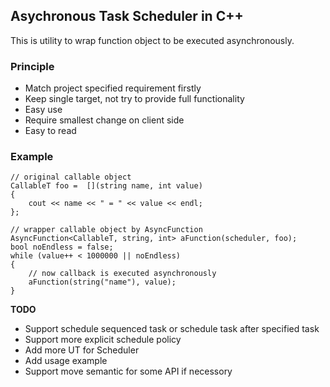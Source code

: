 ## Asychronous Task Scheduler in C++

This is utility to wrap function object to be executed asynchronously.

### Principle

- Match project specified requirement firstly
- Keep single target, not try to provide full functionality
- Easy use
- Require smallest change on client side
- Easy to read

### Example

    // original callable object
    CallableT foo =  [](string name, int value)
    {
        cout << name << " = " << value << endl;
    };

    // wrapper callable object by AsyncFunction
    AsyncFunction<CallableT, string, int> aFunction(scheduler, foo);
    bool noEndless = false;
    while (value++ < 1000000 || noEndless)
    {
        // now callback is executed asynchronously
        aFunction(string("name"), value);
    }


**TODO**

- Support schedule sequenced task or schedule task after specified task
- Support more explicit schedule policy
- Add more UT for Scheduler
- Add usage example
- Support move semantic for some API if necessory